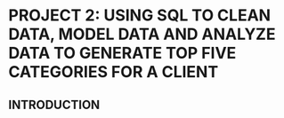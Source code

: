 # PROJECT 2: USING SQL TO CLEAN DATA, MODEL DATA AND ANALYZE DATA TO GENERATE TOP FIVE CATEGORIES FOR A CLIENT

## INTRODUCTION

